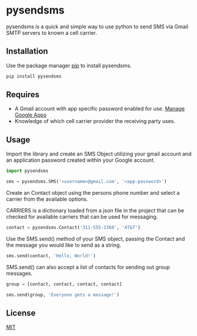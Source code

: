 # pysendsms
pysendsms is a quick and simple way to use python to send SMS via Gmail SMTP servers to known a cell carrier.

  

## Installation

  

Use the package manager [pip](https://pypi.org/project/pysendsms) to install pysendsms.

  

```bash
pip install pysendsms
```
## Requires
  - A Gmail account with app specific password enabled for use. [Manage Google Apps](https://myaccount.google.com/apppasswords)
  - Knowledge of which cell carrier provider the receiving party uses.
  

## Usage

  

Import the library and create an SMS Object utilizing your gmail account and an application password created within your Google account.

  

```python
import pysendsms

sms = pysendsms.SMS('<username>@gmail.com', '<app-password>')
```

Create an Contact object using the persons phone number and select a carrier from the available options.

CARRIERS is a dictionary loaded from a json file in the project that can be checked for available carriers that can be used for messaging.

```python
contact = pysendsms.Contact('311-555-2368', 'AT&T')
```

  

Use the SMS.send() method of your SMS object, passing the Contact and the message you would like to send as a string.

```python
sms.send(contact, 'Hello, World!')
```

SMS.send() can also accept a list of contacts for sending out group messages.

```python
group = [contact, contact, contact, contact]

sms.send(group, 'Everyone gets a message!')
```

## License

[MIT](https://choosealicense.com/licenses/mit/)
